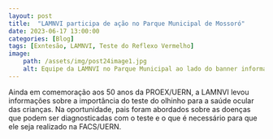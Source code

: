 ```yaml
---
layout: post
title:  "LAMNVI participa de ação no Parque Municipal de Mossoró"
date: 2023-06-17 13:00:00
categories: [Blog]
tags: [Exntesão, LAMNVI, Teste do Reflexo Vermelho]
image: 
    path: /assets/img/post24image1.jpg
    alt: Equipe da LAMNVI no Parque Municipal ao lado do banner informativo
---
```


Ainda em comemoração aos 50 anos da PROEX/UERN, a LAMNVI levou informações sobre a importância do teste do olhinho para a saúde ocular das crianças. Na oportunidade, pais foram abordados sobre as doenças que podem ser diagnosticadas com o teste e o que é necessário para que ele seja realizado na FACS/UERN.